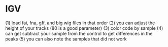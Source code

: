 # IGV
(1) load fai, fna, gff, and big wig files in that order
(2) you can adjust the height of your tracks (80 is a good parameter)
(3) color code by sample
(4) can get subtract your sample from the control to get differences in the peaks
(5) you can also note the samples that did not work 
